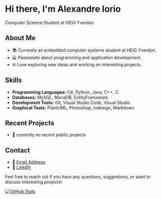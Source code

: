 # Hi there, I'm Alexandre Iorio
Computer Science Student at HEIG Yverdon

## About Me
- 📚 Currently an embedded computer systems student at HEIG Yverdon.
- 💻 Passionate about programming and application development.
- 🌐 Love exploring new ideas and working on interesting projects.

## Skills
- **Programming Languages:** C#, Python, Java, C++, C
- **Databases:** MySQL, MariaDB, EntityFramework
- **Development Tools:** Git, Visual Studio Code, Visual Studio
- **Graphical Tools:**  PlantUML, Photoshop, Indesign, Markdown

## Recent Projects
- 🚀 currently no recent public projects

## Contact
- 📧 [Email Address](mailto:alexandre.iorio@heig-vd.ch)
- 🔗 [LinkdIn](https://www.linkedin.com/in/alexandre-i-b7286a200/)

Feel free to reach out if you have any questions, suggestions, or want to discuss interesting projects!

[![GitHub Stats](https://github-readme-stats.vercel.app/api?username=alexandreiorio&show_icons=true)](https://github.com/AlexandreIorio)
